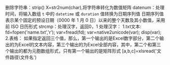 删除字符串：strip()
X=str2num(char),将字符串转化为数值矩阵
datenum：处理时间，将输入数组 `t` 中的 `datetime` 或 `duration` 值转换为日期序列值
日期序列值表示某个固定的预设日期（0000 年 1 月 0 日）以来的整个天数及其小数值，采用前 ISO 日历形式
strcmp：处理汉字，返回0，1
处理汉字：
1.txt文本:
fd=fopen('name.txt','r');
var=fread(fd);
var=native2unicode(var);
disp(var);
2.表格：
如果指定返回三个值，那么，第一个输出的是Excel数字部分，第二个输出的为Excel的文本内容，第三个输出的为Excel全部内容，其中，第二个和第三个输出的都为元胞数组形式，只有第一个输出的是矩阵形式
[a,b,c]=xlsread('文件路径\文件名')
